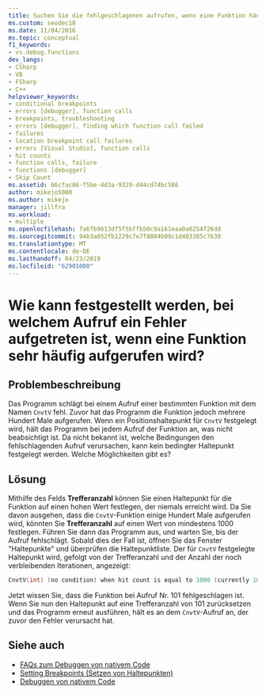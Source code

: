 ```yaml
---
title: Suchen Sie die fehlgeschlagenen aufrufen, wenn eine Funktion häufig aufgerufen | Microsoft-Dokumentation
ms.custom: seodec18
ms.date: 11/04/2016
ms.topic: conceptual
f1_keywords:
- vs.debug.functions
dev_langs:
- CSharp
- VB
- FSharp
- C++
helpviewer_keywords:
- conditional breakpoints
- errors [debugger], function calls
- breakpoints, troubleshooting
- errors [debugger], finding which function call failed
- failures
- location breakpoint call failures
- errors [Visual Studio], function calls
- hit counts
- function calls, failure
- functions [debugger]
- Skip Count
ms.assetid: 66cfac86-f5be-4d3a-9329-d44cd74bc586
author: mikejo5000
ms.author: mikejo
manager: jillfra
ms.workload:
- multiple
ms.openlocfilehash: fa6fb9613df5f5bffb50c9a161eaa0a0254f26dd
ms.sourcegitcommit: 94b3a052fb1229c7e7f8804b09c1d403385c7630
ms.translationtype: MT
ms.contentlocale: de-DE
ms.lasthandoff: 04/23/2019
ms.locfileid: "62901000"
---
```

# <a name="when-calling-a-function-hundreds-of-times-how-do-i-know-which-call-failed"></a>Wie kann festgestellt werden, bei welchem Aufruf ein Fehler aufgetreten ist, wenn eine Funktion sehr häufig aufgerufen wird?
## <a name="problem-description"></a>Problembeschreibung
 Das Programm schlägt bei einem Aufruf einer bestimmten Funktion mit dem Namen `CnvtV` fehl. Zuvor hat das Programm die Funktion jedoch mehrere Hundert Male aufgerufen. Wenn ein Positionshaltepunkt für `CnvtV` festgelegt wird, hält das Programm bei jedem Aufruf der Funktion an, was nicht beabsichtigt ist. Da nicht bekannt ist, welche Bedingungen den fehlschlagenden Aufruf verursachen, kann kein bedingter Haltepunkt festgelegt werden. Welche Möglichkeiten gibt es?

## <a name="solution"></a>Lösung
 Mithilfe des Felds **Trefferanzahl** können Sie einen Haltepunkt für die Funktion auf einen hohen Wert festlegen, der niemals erreicht wird. Da Sie davon ausgehen, dass die `CnvtV`-Funktion einige Hundert Male aufgerufen wird, könnten Sie **Trefferanzahl** auf einen Wert von mindestens 1000 festlegen. Führen Sie dann das Programm aus, und warten Sie, bis der Aufruf fehlschlägt. Sobald dies der Fall ist, öffnen Sie das Fenster "Haltepunkte" und überprüfen die Haltepunktliste. Der für `CnvtV` festgelegte Haltepunkt wird, gefolgt von der Trefferanzahl und der Anzahl der noch verbleibenden Iterationen, angezeigt:

```cpp
CnvtV(int) (no condition) when hit count is equal to 1000 (currently 101)
```

 Jetzt wissen Sie, dass die Funktion bei Aufruf Nr. 101 fehlgeschlagen ist. Wenn Sie nun den Haltepunkt auf eine Trefferanzahl von 101 zurücksetzen und das Programm erneut ausführen, hält es an dem `CnvtV`-Aufruf an, der zuvor den Fehler verursacht hat.

## <a name="see-also"></a>Siehe auch
- [FAQs zum Debuggen von nativem Code](../debugger/debugging-native-code-faqs.md)
- [Setting Breakpoints (Setzen von Haltepunkten)](https://msdn.microsoft.com/library/fe4eedc1-71aa-4928-962f-0912c334d583)
- [Debuggen von nativem Code](../debugger/debugging-native-code.md)
